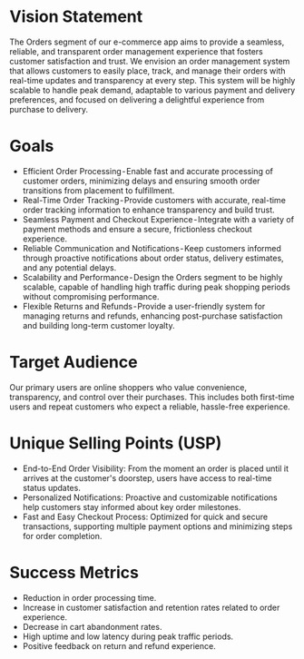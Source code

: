 
# Vision Statement
The Orders segment of our e-commerce app aims to provide a seamless, reliable, and transparent order management experience that fosters customer satisfaction and trust. We envision an order management system that allows customers to easily place, track, and manage their orders with real-time updates and transparency at every step. This system will be highly scalable to handle peak demand, adaptable to various payment and delivery preferences, and focused on delivering a delightful experience from purchase to delivery.

# Goals
* Efficient Order Processing - Enable fast and accurate processing of customer orders, minimizing delays and ensuring smooth order transitions from placement to fulfillment.
* Real-Time Order Tracking - Provide customers with accurate, real-time order tracking information to enhance transparency and build trust.
* Seamless Payment and Checkout Experience - Integrate with a variety of payment methods and ensure a secure, frictionless checkout experience.
* Reliable Communication and Notifications - Keep customers informed through proactive notifications about order status, delivery estimates, and any potential delays.
* Scalability and Performance - Design the Orders segment to be highly scalable, capable of handling high traffic during peak shopping periods without compromising performance.
* Flexible Returns and Refunds - Provide a user-friendly system for managing returns and refunds, enhancing post-purchase satisfaction and building long-term customer loyalty.


# Target Audience
Our primary users are online shoppers who value convenience, transparency, and control over their purchases. This includes both first-time users and repeat customers who expect a reliable, hassle-free experience.

# Unique Selling Points (USP)
* End-to-End Order Visibility: From the moment an order is placed until it arrives at the customer's doorstep, users have access to real-time status updates.
* Personalized Notifications: Proactive and customizable notifications help customers stay informed about key order milestones.
* Fast and Easy Checkout Process: Optimized for quick and secure transactions, supporting multiple payment options and minimizing steps for order completion.


# Success Metrics
* Reduction in order processing time.
* Increase in customer satisfaction and retention rates related to order experience.
* Decrease in cart abandonment rates.
* High uptime and low latency during peak traffic periods.
* Positive feedback on return and refund experience.
